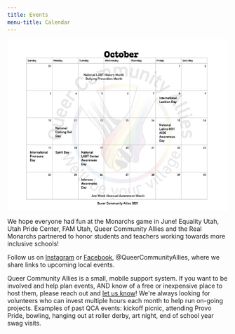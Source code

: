 ```yaml
---
title: Events
menu-title: Calendar
---
```


![this month's calendar](/files/calOct.jpg) 

We hope everyone had fun at the Monarchs game in June! Equality Utah, Utah Pride Center, FAM Utah, Queer Community Allies and the Real Monarchs partnered to honor students and teachers working towards more inclusive schools!

Follow us on [Instagram](https://www.instagram.com/queercommunityallies/) or [Facebook](https://www.facebook.com/QueerCommunityAllies), @QueerCommunityAllies, where we share links to upcoming local events. 

Queer Community Allies is a small, mobile support system. If you want to be involved and help plan events, AND know of a free or inexpensive place to host them, please reach out and [let us know](/donate/#volunteer-board-of-directors)! We're always looking for volunteers who can invest multiple hours each month to help run on-going projects. Examples of past QCA events: kickoff picnic, attending Provo Pride, bowling, hanging out at roller derby, art night, end of school year swag visits. 
